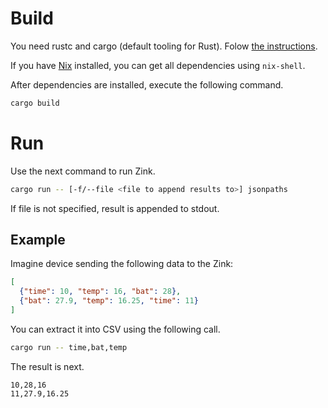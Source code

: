 # Build
You need rustc and cargo (default tooling for Rust). Folow [the instructions](https://www.rust-lang.org/en-US/install.html).

If you have [Nix](http://nixos.org/nix/) installed, you can get all dependencies using `nix-shell`.

After dependencies are installed, execute the following command.
```sh
cargo build
```

# Run
Use the next command to run Zink.
```sh
cargo run -- [-f/--file <file to append results to>] jsonpaths
```

If file is not specified, result is appended to stdout.

## Example
Imagine device sending the following data to the Zink:
```json
[
  {"time": 10, "temp": 16, "bat": 28},
  {"bat": 27.9, "temp": 16.25, "time": 11}
]
```

You can extract it into CSV using the following call.
```sh
cargo run -- time,bat,temp
```

The result is next.
```
10,28,16
11,27.9,16.25
```
